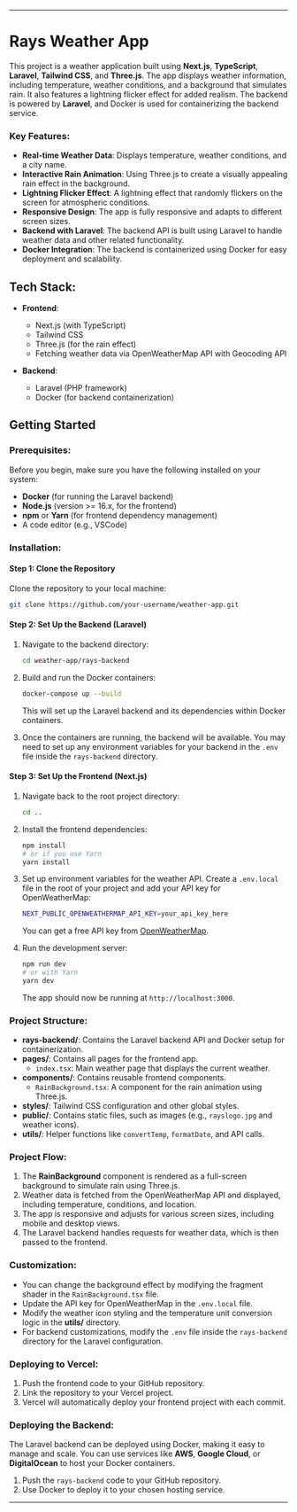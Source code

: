 
---

# Rays Weather App

This project is a weather application built using **Next.js**, **TypeScript**, **Laravel**, **Tailwind CSS**, and **Three.js**. The app displays weather information, including temperature, weather conditions, and a background that simulates rain. It also features a lightning flicker effect for added realism. The backend is powered by **Laravel**, and Docker is used for containerizing the backend service.

### Key Features:
- **Real-time Weather Data**: Displays temperature, weather conditions, and a city name.
- **Interactive Rain Animation**: Using Three.js to create a visually appealing rain effect in the background.
- **Lightning Flicker Effect**: A lightning effect that randomly flickers on the screen for atmospheric conditions.
- **Responsive Design**: The app is fully responsive and adapts to different screen sizes.
- **Backend with Laravel**: The backend API is built using Laravel to handle weather data and other related functionality.
- **Docker Integration**: The backend is containerized using Docker for easy deployment and scalability.

## Tech Stack:
- **Frontend**:
  - Next.js (with TypeScript)
  - Tailwind CSS
  - Three.js (for the rain effect)
  - Fetching weather data via OpenWeatherMap API with Geocoding API

- **Backend**:
  - Laravel (PHP framework)
  - Docker (for backend containerization)

## Getting Started

### Prerequisites:
Before you begin, make sure you have the following installed on your system:
- **Docker** (for running the Laravel backend)
- **Node.js** (version >= 16.x, for the frontend)
- **npm** or **Yarn** (for frontend dependency management)
- A code editor (e.g., VSCode)

### Installation:

#### Step 1: Clone the Repository

Clone the repository to your local machine:

```bash
git clone https://github.com/your-username/weather-app.git
```

#### Step 2: Set Up the Backend (Laravel)

1. Navigate to the backend directory:

   ```bash
   cd weather-app/rays-backend
   ```

2. Build and run the Docker containers:

   ```bash
   docker-compose up --build
   ```

   This will set up the Laravel backend and its dependencies within Docker containers.

3. Once the containers are running, the backend will be available. You may need to set up any environment variables for your backend in the `.env` file inside the `rays-backend` directory.

#### Step 3: Set Up the Frontend (Next.js)

1. Navigate back to the root project directory:

   ```bash
   cd ..
   ```

2. Install the frontend dependencies:

   ```bash
   npm install
   # or if you use Yarn
   yarn install
   ```

3. Set up environment variables for the weather API. Create a `.env.local` file in the root of your project and add your API key for OpenWeatherMap:

   ```bash
   NEXT_PUBLIC_OPENWEATHERMAP_API_KEY=your_api_key_here
   ```

   You can get a free API key from [OpenWeatherMap](https://openweathermap.org/).

4. Run the development server:

   ```bash
   npm run dev
   # or with Yarn
   yarn dev
   ```

   The app should now be running at `http://localhost:3000`.

### Project Structure:

- **rays-backend/**: Contains the Laravel backend API and Docker setup for containerization.
- **pages/**: Contains all pages for the frontend app.
  - `index.tsx`: Main weather page that displays the current weather.
- **components/**: Contains reusable frontend components.
  - `RainBackground.tsx`: A component for the rain animation using Three.js.
- **styles/**: Tailwind CSS configuration and other global styles.
- **public/**: Contains static files, such as images (e.g., `rayslogo.jpg` and weather icons).
- **utils/**: Helper functions like `convertTemp`, `formatDate`, and API calls.

### Project Flow:
1. The **RainBackground** component is rendered as a full-screen background to simulate rain using Three.js.
2. Weather data is fetched from the OpenWeatherMap API and displayed, including temperature, conditions, and location.
3. The app is responsive and adjusts for various screen sizes, including mobile and desktop views.
4. The Laravel backend handles requests for weather data, which is then passed to the frontend.

### Customization:
- You can change the background effect by modifying the fragment shader in the `RainBackground.tsx` file.
- Update the API key for OpenWeatherMap in the `.env.local` file.
- Modify the weather icon styling and the temperature unit conversion logic in the **utils/** directory.
- For backend customizations, modify the `.env` file inside the `rays-backend` directory for the Laravel configuration.

### Deploying to Vercel:
1. Push the frontend code to your GitHub repository.
2. Link the repository to your Vercel project.
3. Vercel will automatically deploy your frontend project with each commit.

### Deploying the Backend:
The Laravel backend can be deployed using Docker, making it easy to manage and scale. You can use services like **AWS**, **Google Cloud**, or **DigitalOcean** to host your Docker containers.

1. Push the `rays-backend` code to your GitHub repository.
2. Use Docker to deploy it to your chosen hosting service.

---
